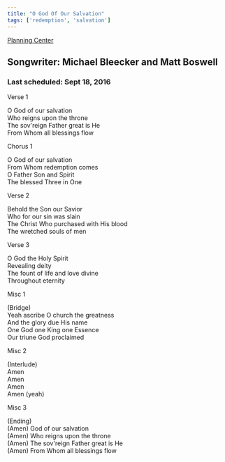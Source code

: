 ```yaml
---
title: "O God Of Our Salvation"
tags: ['redemption', 'salvation']
---
```


[Planning Center](https://services.planningcenteronline.com/songs/12318977)

## Songwriter: Michael Bleecker and Matt Boswell
### Last scheduled: Sept 18, 2016          

Verse 1  
  
O God of our salvation  
Who reigns upon the throne  
The sov'reign Father great is He  
From Whom all blessings flow  
  
Chorus 1  
  
O God of our salvation  
From Whom redemption comes  
O Father Son and Spirit  
The blessed Three in One  
  
Verse 2  
  
Behold the Son our Savior  
Who for our sin was slain  
The Christ Who purchased with His blood  
The wretched souls of men  
  
Verse 3  
  
O God the Holy Spirit  
Revealing deity  
The fount of life and love divine  
Throughout eternity  
  
Misc 1  
  
(Bridge)  
Yeah ascribe O church the greatness  
And the glory due His name  
One God one King one Essence  
Our triune God proclaimed  
  
Misc 2  
  
(Interlude)  
Amen  
Amen  
Amen  
Amen (yeah)  
  
Misc 3  
  
(Ending)  
(Amen) God of our salvation  
(Amen) Who reigns upon the throne  
(Amen) The sov'reign Father great is He  
(Amen) From Whom all blessings flow
